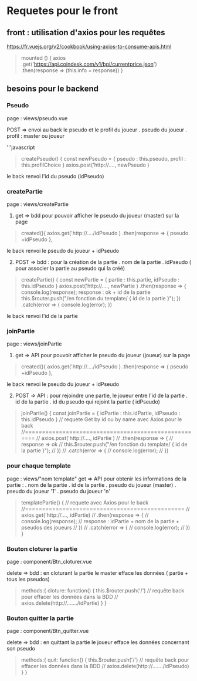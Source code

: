 # Requetes pour le front

## front : utilisation d'axios pour les requêtes
https://fr.vuejs.org/v2/cookbook/using-axios-to-consume-apis.html
> mounted () {
    axios
      .get('https://api.coindesk.com/v1/bpi/currentprice.json')
      .then(response => (this.info = response))
  }

## besoins pour le backend

### Pseudo
page : views/pseudo.vue

POST => envoi au back le pseudo et le profil du joueur
.   pseudo du joueur
.   profil : master ou joueur

'''javascript
>createPseudo() {
      const newPseudo = {
        pseudo : this.pseudo,
        profil : this.profilChoice
      }
      axios.post('http://...., newPseudo )

le back renvoi l'id du pseudo (idPseudo)

### createPartie
page : views/createPartie

1) get => bdd pour pouvoir afficher le pseudo du joueur (master) sur la page
>created(){
    axios.get('http://..../idPseudo )
    .then(response => { pseudo +idPseudo
  },

le back renvoi le pseudo du joueur + idPseudo

2) POST => bdd : pour la création de la partie
. nom de la partie
. idPseudo ( pour associer la partie au pseudo qui la créé)

>createPartie() {
        const newPartie = {
            partie : this.partie,
            idPseudo : this.idPseudo
        }
      axios.post('http://...., newPartie )
         .then(response => {
          console.log(response);
         response : ok + id de la partie
        this.$router.push("/en fonction du template/ { id de la partie }");
        })
        .catch(error => {
          console.log(error);
       })

le back renvoi l'id de la partie

### joinPartie
page : views/joinPartie

1) get => API pour pouvoir afficher le pseudo du joueur (joueur) sur la page
>created(){
    axios.get('http://..../idPseudo )
    .then(response => { pseudo +idPseudo
  },

le back renvoi le pseudo du joueur + idPseudo

2) POST => API : pour rejoindre une partie, le joueur entre l'id de la partie
.   id de la partie
.   id du pseudo qui rejoint la partie ( idPseudo)

>joinPartie() {
        const joinPartie = {
            idPartie : this.idPartie,
            idPseudo : this.idPseudo
        }
    // requete Get by id ou by name avec Axios pour le back
    //=====================================================
      // axios.post('http://...., idPartie )
      //   .then(response => {
       //     response => ok 
      //     this.$router.push("/en fonction du template/ { id de la partie }");
      //   })
      //   .catch(error => {
      //     console.log(error);
      //   })


### pour chaque template
page : views/"nom template"
get => API pour obtenir les informations de la partie :
.   nom de la partie
.   id de la partie
.   pseudo du joueur (master)
.   pseudo du joueur '1'
.   pseudo du joueur 'n'

>templatePartie() {
    // requete avec Axios pour le back
    //===============================================
      // axios.get('http://...., idPartie)
      //   .then(response => {
      //     console.log(response);
      //    response : idPartie + nom de la partie + pseudos des joueurs
      //   })
      //   .catch(error => {
      //     console.log(error);
      //   })
      }

### Bouton cloturer la partie
page : component/Btn_cloturer.vue

delete => bdd : en cloturant la partie le master efface les données ( partie + tous les pseudos)

>methods:{
    cloture: function() {
      this.$router.push('/')
      // requête back pour effacer les données dans la BDD
	  // axios.delete(http://......./idPartie)
    }
  }

### Bouton quitter la partie
page : component/Btn_quitter.vue

delete => bdd : en quittant la partie le joueur efface les données concernant son pseudo 

>methods:{
    quit: function() {
      this.$router.push('/')
      // requête back pour effacer les données dans la BDD
	  // axios.delete(http://......./idPseudo)
    }
  }



